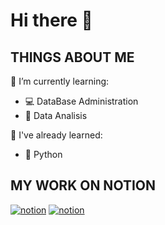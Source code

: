 # Hi there 👋

<!--
**BiaBib1/Biabib1** is a ✨ _special_ ✨ repository because its `README.md` (this file) appears on your GitHub profile.

Here are some ideas to get you started:

- 🔭 I’m currently working on ...
- 🌱 I’m currently learning ...
- 👯 I’m looking to collaborate on ...
- 🤔 I’m looking for help with ...
- 💬 Ask me about ...
- 📫 How to reach me: ...
- 😄 Pronouns: ...
- ⚡ Fun fact: ...
-->
## THINGS ABOUT ME

🌱 I’m currently learning:
  * 💻 DataBase Administration
  * 🧮 Data Analisis

🎋 I've already learned:
  * 🐍 Python

## MY WORK ON NOTION

[![notion](https://img.shields.io/badge/NOTION-Biabibi-000000?style=for-the-badge&logo=NOTION&logoColor=white)](https://regular-jackrabbit-f37.notion.site/Projects-1a147d8107b8807e894cee4977a4d4f0?pvs=4)  [![notion](https://img.shields.io/badge/NOTION-Biabibi-000000?style=for-the-badge&logo=NOTION&logoColor=white)](https://regular-jackrabbit-f37.notion.sitehttps://regular-jackrabbit-f37.notion.site/Projects-1ae47d8107b880eb8244cebe050817b1?pvs=4)
